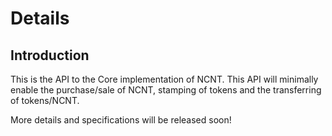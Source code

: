 # Details

## Introduction
This is the API to the Core implementation of NCNT. This API will minimally enable the purchase/sale of NCNT, stamping of tokens and the transferring of tokens/NCNT.

More details and specifications will be released soon!

